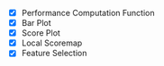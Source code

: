 
- [x] Performance Computation Function 
- [x] Bar Plot 
- [x] Score Plot 
- [x] Local Scoremap
- [x] Feature Selection 